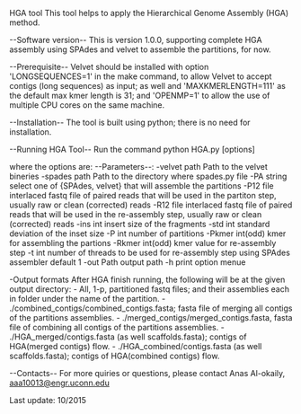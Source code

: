 
HGA tool
This tool helps to apply the Hierarchical Genome Assembly (HGA) method.

--Software version--
This is version 1.0.0, supporting complete HGA assembly using SPAdes and velvet to assemble the partitions, for now.

--Prerequisite--
Velvet should be installed with option 'LONGSEQUENCES=1' in the make command, to allow Velvet to accept contigs (long sequences) as input; as well and 
'MAXKMERLENGTH=111' as the default max kmer length is 31; and 'OPENMP=1' to allow the use of multiple CPU cores on the same machine.

--Installation--
The tool is built using python; there is no need for installation.

--Running HGA Tool--
Run the command 
python HGA.py [options]

where the options are:
--Parameters--:
 -velvet  path      Path to the velvet bineries
 -spades  path      Path to the directory where spades.py file
 -PA      string    select one of {SPAdes, velvet} that will assemble the partitions
 -P12     file      interlaced fastq file of paired reads that will be used in the partiton step, usually raw or clean (corrected) reads
 -R12     file      interlaced fastq file of paired reads that will be used in the re-assembly step, usually raw or clean (corrected) reads
 -ins     int       insert size of the fragments
 -std     int       standard deviation of the inset size
 -P       int       number of partitions
 -Pkmer   int(odd)  kmer for assembling the partions
 -Rkmer   int(odd)  kmer value for re-assembly step
 -t       int       number of threads to be used for re-assembly step using SPAdes assembler default 1
 -out     Path      output path
 -h                 print option menue

-Output formats
After HGA finish running, the following will be at the given output directory:
	- All, 1-p, partitioned fastq files; and their assemblies each in folder under the name of the partition.
	- ./combined_contigs/combined_contigs.fasta; fasta file of merging all contigs of the partitions assemblies.
	- ./merged_contigs/merged_contigs.fasta, fasta file of combining all contigs of the partitions assemblies.
	- ./HGA_merged/contigs.fasta (as well scaffolds.fasta); contigs of HGA(merged contigs) flow.
	- ./HGA_combined/contigs.fasta (as well scaffolds.fasta); contigs of HGA(combined contigs) flow.


--Contacts--
For more quiries or questions, please contact
Anas Al-okaily, aaa10013@engr.uconn.edu


Last update: 10/2015
